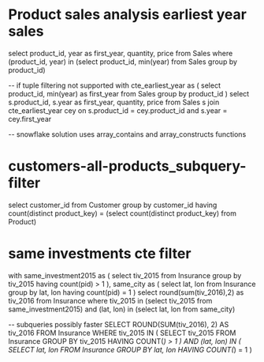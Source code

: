 # Product sales analysis earliest year sales
select product_id,
    year as first_year, 
    quantity, 
    price
from Sales
where (product_id, year) in (select  product_id, min(year) from Sales group by product_id)

-- if tuple filtering not supported
with cte_earliest_year as (
    select product_id,
        min(year) as first_year
    from Sales
    group by product_id
)
select s.product_id,
    s.year as first_year,
    quantity,
    price
from Sales s
join cte_earliest_year cey
    on s.product_id = cey.product_id
    and s.year = cey.first_year

-- snowflake solution uses array_contains and array_constructs functions

# customers-all-products_subquery-filter
select customer_id
from Customer
group by customer_id
    having count(distinct product_key) = (select count(distinct product_key) from Product)

# same investments cte filter
with same_investment2015 as (
    select tiv_2015
    from Insurance
    group by tiv_2015
        having count(pid) > 1
), same_city as (
    select lat, lon
    from Insurance
    group by lat, lon
        having count(pid) = 1
)
select round(sum(tiv_2016),2) as tiv_2016
from Insurance
where tiv_2015 in (select tiv_2015 from same_investment2015)
    and (lat, lon) in (select lat, lon from same_city)

-- subqueries possibly faster
SELECT ROUND(SUM(tiv_2016), 2) AS tiv_2016
FROM Insurance
WHERE tiv_2015 IN (
    SELECT tiv_2015
    FROM Insurance
    GROUP BY tiv_2015
    HAVING COUNT(*) > 1
)
AND (lat, lon) IN (
    SELECT lat, lon
    FROM Insurance
    GROUP BY lat, lon
    HAVING COUNT(*) = 1
)